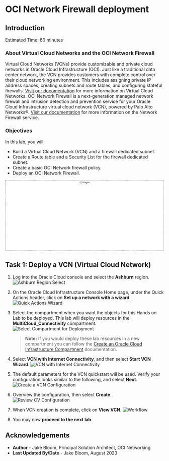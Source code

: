 # OCI Network Firewall deployment

## Introduction

Estimated Time: 60 minutes

### About Virtual Cloud Networks and the OCI Network Firewall

Virtual Cloud Networks (VCNs) provide customizable and private cloud networks in Oracle Cloud Infrastructure (OCI). Just like a traditional data center network, the VCN provides customers with complete control over their cloud networking environment. This includes assigning private IP address spaces, creating subnets and route tables, and configuring stateful firewalls. [Visit our documentation](https://docs.oracle.com/en-us/iaas/Content/Network/Tasks/Overview_of_VCNs_and_Subnets.htm) for more information on Virtual Cloud Networks.
OCI Network Firewall is a next-generation managed network firewall and intrusion detection and prevention service for your Oracle Cloud Infrastructure virtual cloud network (VCN), powered by Palo Alto Networks®. [Visit our documentation](https://docs.oracle.com/en-us/iaas/Content/network-firewall/home.htm) for more information on the Network Firewall service.

### Objectives

In this lab, you will:

* Build a Virtual Cloud Network (VCN) and a firewall dedicated subnet.
* Create a Route table and a Security List for the firewall dedicated subnet.
* Create a basic OCI Network firewall policy.
* Deploy an OCI Network Firewall.

![lab1](images/lab1.png)

## Task 1: Deploy a VCN (Virtual Cloud Network)

1. Log into the Oracle Cloud console and select the **Ashburn** region.
  ![Ashburn Region Select](images/region-1.png)
2. On the Oracle Cloud Infrastructure Console Home page, under the Quick Actions header, click on **Set up a network with a wizard**.
  ![Quick Actions Wizard](images/vcn-1.png)
3. Select the compartment when you want the objects for this Hands on Lab to be deployed. This lab will deploy resources in the **MultiCloud_Connectivity** compartment.
  ![Select Compartment for Deployment](images/compartment-1.png)

    > **Note:** If you would deploy these lab resources in a new compartment you can follow the [Create an Oracle Cloud Infrastructure Compartment](https://docs.oracle.com/en/cloud/paas/integration-cloud/oracle-integration-oci/creating-oci-compartment.html#GUID-C0FA329C-7CB8-4727-9E68-2E6A214038CD) documentation.

4. Select **VCN with Internet Connectivity**, and then select **Start VCN Wizard**.
  ![VCN with Internet Connectivity](images/vcn-2.png)
5. The default parameters for the VCN quickstart will be used. Verify your configuration looks similar to the following, and select **Next**.
  ![Create a VCN Configuration](images/vcn-3.png)
6. Overview the configuration, then select **Create**.
    ![Review CV Configuration](images/vcn-4.png)
7. When VCN creation is complete, click on **View VCN**.
    ![Workflow](images/vcn-5.png)
8. You may now **proceed to the next lab**.

## Acknowledgements

* **Author** - Jake Bloom, Principal Solution Architect, OCI Networking
* **Last Updated By/Date** - Jake Bloom, August 2023
